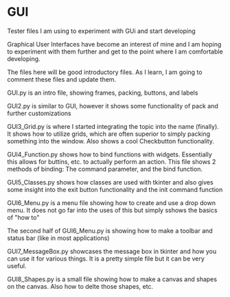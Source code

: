 # GUI
Tester files I am using to experiment with GUi and start developing

Graphical User Interfaces have become an interest of mine and I am hoping to experiment with them further and get to the point where I am comfortable developing.

The files here will be good introductory files. As I learn, I am going to comment these files and update them.

GUI.py is an intro file, showing frames, packing, buttons, and labels

GUI2.py is similar to GUI, however it shows some functionality of pack and further customizations

GUI3_Grid.py is where I started integrating the topic into the name (finally). It shows how to utilize grids, which are often superior to simply packing something into the window. Also shows a cool Checkbutton functionality.

GUI4_Function.py shows how to bind functions with widgets. Essentially this allows for buttins, etc. to actually perform an action. This file shows 2 methods of binding: The command parameter, and the bind function.

GUI5_Classes.py shows how classes are used with tkinter and also gives some insight into the exit button functionality and the init command function

GUI6_Menu.py is a menu file showing how to create and use a drop down menu. It does not go far into the uses of this but simply sshows the basics of "how to"

The second half of GUI6_Menu.py is showing how to make a toolbar and status bar (like in most applications)

GUI7_MessageBox.py showcases the message box in tkinter and how you can use it for various things. It is a pretty simple file but it can be very useful.

GUI8_Shapes.py is a small file showing how to make a canvas and shapes on the canvas. Also how to delte those shapes, etc.
